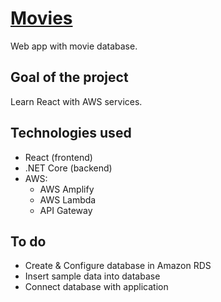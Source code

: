 # [Movies](https://master.d23jhzcn7gfvfp.amplifyapp.com)
Web app with movie database.

## Goal of the project
Learn React with AWS services.

## Technologies used
- React (frontend)
- .NET Core (backend)
- AWS:
  - AWS Amplify
  - AWS Lambda
  - API Gateway

## To do
- Create & Configure database in Amazon RDS
- Insert sample data into database
- Connect database with application
